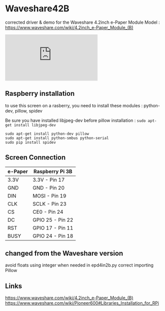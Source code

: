 # Waveshare42B
corrected driver &amp; demo for the Waveshare 4.2inch e-Paper Module
Model : https://www.waveshare.com/wiki/4.2inch_e-Paper_Module_(B)

![WaveShare Module](https://www.waveshare.com/w/thumb.php?f=4.2inch-e-paper-module-b-3.jpg&width=300)


## Raspberry installation

to use this screen on a rasberry, you need to install these modules : python-dev, pillow, spidev

Be sure you have installed libjpeg-dev before pillow installation :
`sudo apt-get install libjpeg-dev`

```
sudo apt-get install python-dev pillow
sudo apt-get install python-smbus python-serial
sudo pip install spidev
```

## Screen Connection

|e-Paper|Raspberry Pi 3B|
|---|---|
|3.3V   |   3.3V - Pin 17   |
|GND  |     GND  - Pin 20 |  
|DIN   |    MOSI - Pin 19  | 
|CLK    |   SCLK - Pin 23   |
|CS    |    CE0  - Pin 24   |
|DC  |      GPIO 25 - Pin 22|   
|RST    |   GPIO 17 - Pin 11  | 
|BUSY   |   GPIO 24 - Pin 18   |

## changed from the Waveshare version
avoid floats using integer when needed in epd4in2b.py
correct importing Pillow

## Links

https://www.waveshare.com/wiki/4.2inch_e-Paper_Module_(B)
https://www.waveshare.com/wiki/Pioneer600#Libraries_Installation_for_RPi
